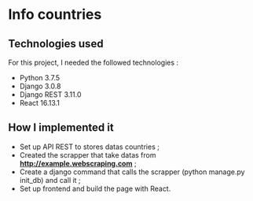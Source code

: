 # Info countries

## Technologies used

For this project, I needed the followed technologies :

* Python 3.7.5
* Django 3.0.8
* Django REST 3.11.0
* React 16.13.1

## How I implemented it
    
* Set up API REST to stores datas countries ;
* Created the scrapper that take datas from **http://example.webscraping.com** ;
* Create a django command that calls the scrapper (python manage.py init_db) and call it ;
* Set up frontend and build the page with React.
    
    
